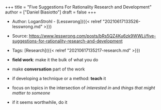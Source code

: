 +++
title = "Five Suggestions For Rationality Research and Development"
author = ["Daniel Biasiotto"]
draft = false
+++

-   Author: LoganStrohl - [Lesswrong]({{< relref "20210617133526-lesswrong.md" >}})
-   Source: <https://www.lesswrong.com/posts/bRs5QZ4Ku6zk9WWLj/five-suggestions-for-rationality-research-and-development>
-   Tags: [Research]({{< relref "20210617135217-research.md" >}})

-   **field work**: make it the bulk of what you do
-   make **conversation** part of the work
-   if developing a technique or a method: **teach** it
-   focus on topics in the intersection of _interested in_ and _things that might matter to someone_
-   if it seems worthwhile, do it
